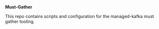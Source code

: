 **Must-Gather**

This repo contains scripts and configuration for the managed-kafka must gather tooling.
